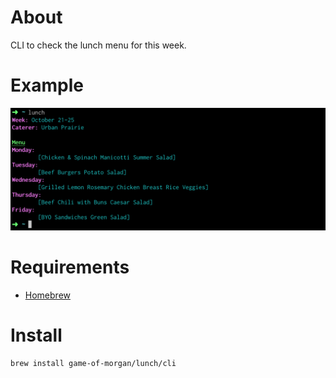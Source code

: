 # About

CLI to check the lunch menu for this week.

# Example

![](/example.png)

# Requirements

* [Homebrew](https://brew.sh/)

# Install

```shell
brew install game-of-morgan/lunch/cli
```
